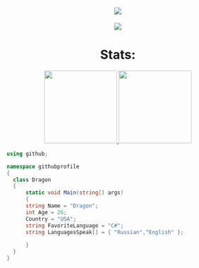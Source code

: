 <h1 align="center">
  <a href="https://git.io/typing-svg">
    <img src="https://readme-typing-svg.herokuapp.com/?lines=Hello,+Merchants!;My+name+is+Dragon.;Welcome+to+my+profile!&center=true&size=27">
  </a>
</h1>

<p align="center">
  <a href="https://github.com/ryo-ma/github-profile-trophy">
    <img src="https://github-profile-trophy.vercel.app/?username=GSDeveloper&theme=monokai&column=8&no-frame=true&no-bg=true">
  </a>
</p>

<h3>  

<h1 align="center">Stats: </h1>

<p align="center">
  <a href="https://github.com/anuraghazra/github-readme-stats">
    <img src="https://github-readme-stats.vercel.app/api?username=GSDeveloper&show_icons=true&bg_color=0d1117&text_color=FFF&border_color=444" height="165">
    <img src="https://github-readme-stats.vercel.app/api/top-langs/?username=GSDeveloper&show_icons=true&bg_color=0d1117&text_color=FFF&border_color=444" height="165">
  </a>
</p>

  ```csharp
using github;

namespace githubprofile
{
    class Dragon
    {
        static void Main(string[] args)
        {
		string Name = "Dragon";
		int Age = 26;
		Country = "USA";
		string FavoriteLanguage = "C#";
		string LanguagesSpeak[] = { "Russian","English" };
		
        }
    }
}

```
